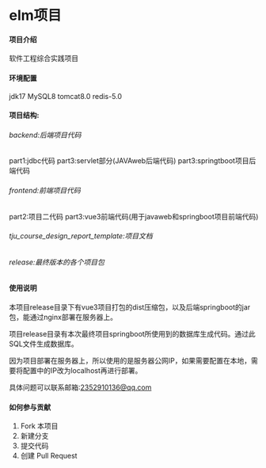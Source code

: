 # elm项目

#### 项目介绍

软件工程综合实践项目

#### 环境配置

jdk17  MySQL8  tomcat8.0 	redis-5.0	

#### 项目结构:
###### backend:后端项目代码
part1:jdbc代码
part3:servlet部分(JAVAweb后端代码)
part3:springtboot项目后端代码
###### frontend:前端项目代码
part2:项目二代码
part3:vue3前端代码(用于javaweb和springboot项目前端代码)
###### tju_course_design_report_template:项目文档
###### release:最终版本的各个项目包

#### 使用说明
本项目release目录下有vue3项目打包的dist压缩包，以及后端springboot的jar包，能通过nginx部署在服务器上。

项目release目录有本次最终项目springboot所使用到的数据库生成代码。通过此SQL文件生成数据库。

因为项目部署在服务器上，所以使用的是服务器公网IP，如果需要配置在本地，需要将配置中的IP改为localhost再进行部署。

具体问题可以联系邮箱:2352910136@qq.com
#### 如何参与贡献

1. Fork 本项目
2. 新建分支
3. 提交代码
4. 创建 Pull Request